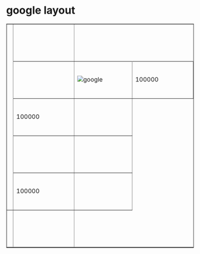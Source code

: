 <html> 
 <head> 
  <h1>google layout</h1> 
</head> 
 <body> 
   <table border="1"> 
   <tr>
      <th colspan="2" rowspan="5" width="450" height="100"></th>
      <th width="450" height="100"></th>
   </tr>
    <tr>
      <td  width="450" height="100"></td>
      <td width="450" height="100"><img scr="https://www.moralstories.org/wp-content/uploads/2017/11/blind-man-moral-story.jpg" alt="google">
    <td width="450" height="100">100000</td>
   </tr>
   <tr>
      <td width="450" height="100">100000</td>
     <td width="450" height="100"></td>
   </tr>
   <tr>
      <td width="450" height="100"></td>
      <td width="450" height="100"></td>
   </tr>
   <tr>
      <td width="450" height="100">100000</td>
     <td width="450" height="100"></td>
   </tr>
   <tr>
    <td colspan="2"></td>
    <td width="450" height="100"></td>
    </tr>
</table>
</body>
</html>
